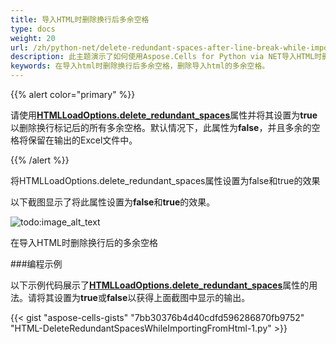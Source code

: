 ```yaml
---
title: 导入HTML时删除换行后多余空格
type: docs
weight: 20
url: /zh/python-net/delete-redundant-spaces-after-line-break-while-importing/
description: 此主题演示了如何使用Aspose.Cells for Python via NET导入HTML时删除换行后多余空格。
keywords: 在导入html时删除换行后多余空格，删除导入html的多余空格。
---
```


{{% alert color="primary" %}}

请使用[**HTMLLoadOptions.delete_redundant_spaces**](https://reference.aspose.com/cells/python-net/aspose.cells/htmlloadoptions/delete_redundant_spaces/)属性并将其设置为**true**以删除换行标记后的所有多余空格。默认情况下，此属性为**false**，并且多余的空格将保留在输出的Excel文件中。

{{% /alert %}}

将HTMLLoadOptions.delete_redundant_spaces属性设置为false和true的效果

以下截图显示了将此属性设置为**false**和**true**的效果。

![todo:image_alt_text](delete-redundant-spaces-after-line-break-while-importing-html_1.png)

在导入HTML时删除换行后的多余空格

###编程示例

以下示例代码展示了[**HTMLLoadOptions.delete_redundant_spaces**](https://reference.aspose.com/cells/python-net/aspose.cells/htmlloadoptions/delete_redundant_spaces/)属性的用法。请将其设置为**true**或**false**以获得上面截图中显示的输出。

{{< gist "aspose-cells-gists" "7bb30376b4d40cdfd596286870fb9752" "HTML-DeleteRedundantSpacesWhileImportingFromHtml-1.py" >}}
